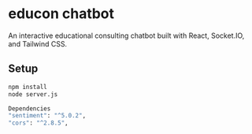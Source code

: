 # educon chatbot

An interactive educational consulting chatbot built with React, Socket.IO, and Tailwind CSS.

## Setup

```bash
npm install
node server.js

Dependencies
"sentiment": "^5.0.2",
"cors": "^2.8.5",
```
